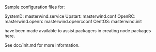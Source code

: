 Sample configuration files for:

SystemD: masterwind.service
Upstart: masterwind.conf
OpenRC:  masterwind.openrc
         masterwind.openrcconf
CentOS:  masterwind.init

have been made available to assist packagers in creating node packages here.

See doc/init.md for more information.

